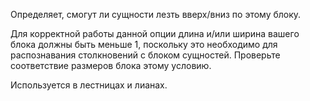 Определяет, смогут ли сущности лезть вверх/вниз по этому блоку.

Для корректной работы данной опции длина и/или ширина вашего блока должны быть меньше 1, поскольку это необходимо для
распознавания столкновений с блоком сущностей. Проверьте соответствие размеров блока этому условию.

Используется в лестницах и лианах.